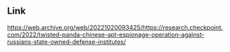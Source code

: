 ## Link

https://web.archive.org/web/20221020093425/https://research.checkpoint.com/2022/twisted-panda-chinese-apt-espionage-operation-against-russians-state-owned-defense-institutes/
